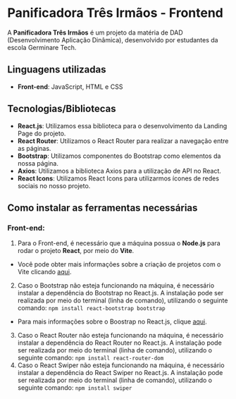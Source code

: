 # Panificadora Três Irmãos - Frontend

A **Panificadora Três Irmãos** é um projeto da matéria de DAD (Desenvolvimento Aplicação Dinâmica), desenvolvido por estudantes da escola Germinare Tech.

## Linguagens utilizadas
- **Front-end**: JavaScript, HTML e CSS

## Tecnologias/Bibliotecas
- **React.js**: Utilizamos essa biblioteca para o desenvolvimento da Landing Page do projeto.
- **React Router**: Utilizamos o React Router para realizar a navegação entre as páginas.
- **Bootstrap**: Utilizamos componentes do Bootstrap como elementos da nossa página.
- **Axios**: Utilizamos a biblioteca Axios para a utilização de API no React.
- **React Icons**: Utilizamos React Icons para utilizarmos ícones de redes sociais no nosso projeto.

## Como instalar as ferramentas necessárias

### Front-end:
1. Para o Front-end, é necessário que a máquina possua o **Node.js** para rodar o projeto **React**, por meio do **Vite**.
- Você pode obter mais informações sobre a criação de projetos com o Vite clicando [aqui](https://pt.vite.dev/guide/).
2. Caso o Bootstrap não esteja funcionando na máquina, é necessário instalar a dependência do Bootstrap no React.js. A instalação pode ser realizada por meio do terminal (linha de comando), utilizando o seguinte comando:
```npm install react-bootstrap bootstrap```
- Para mais informações sobre o Boostrap no React.js, clique [aqui](https://react-bootstrap.netlify.app/docs/getting-started/introduction).
3. Caso o React Router não esteja funcionando na máquina, é necessário instalar a dependência do React Router no React.js. A instalação pode ser realizada por meio do terminal (linha de comando), utilizando o seguinte comando:
```npm install react-router-dom```
4. Caso o React Swiper não esteja funcionando na máquina, é necessário instalar a dependência do React Swiper no React.js. A instalação pode ser realizada por meio do terminal (linha de comando), utilizando o seguinte comando:
```npm install swiper```